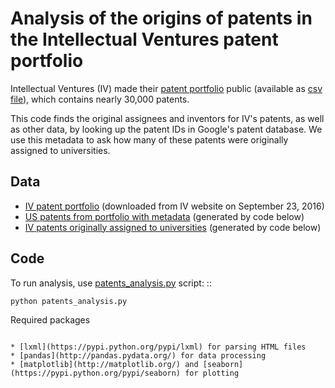 Analysis of the origins of patents in the Intellectual Ventures patent portfolio
====================================================

Intellectual Ventures (IV) made their [patent portfolio](http://patents.intven.com/finder) public (available as [csv file](http://patents.intven.com/data/ivpatents.csv)), which contains nearly 30,000 patents.

This code finds the original assignees and inventors for IV's patents, as well as other data, by looking up the patent IDs in Google's patent database. We use this metadata to ask how many of these patents were originally assigned to universities.

Data
----

* [IV patent portfolio](./data/ivpatents_sept23_2016.csv) (downloaded from IV website on September 23, 2016)
* [US patents from portfolio with metadata](./data/ivpatents_sept23_2016.info.with_dates.txt) (generated by code below)
* [IV patents originally assigned to universities](./data/ivpatents_universities.txt) (generated by code below)

Code
----

To run analysis, use [patents_analysis.py](./code/patents_analysis.py) script: ::

    python patents_analysis.py

 
Required packages
~~~~~~~~~~~~~~~

* [lxml](https://pypi.python.org/pypi/lxml) for parsing HTML files
* [pandas](http://pandas.pydata.org/) for data processing
* [matplotlib](http://matplotlib.org/) and [seaborn](https://pypi.python.org/pypi/seaborn) for plotting
